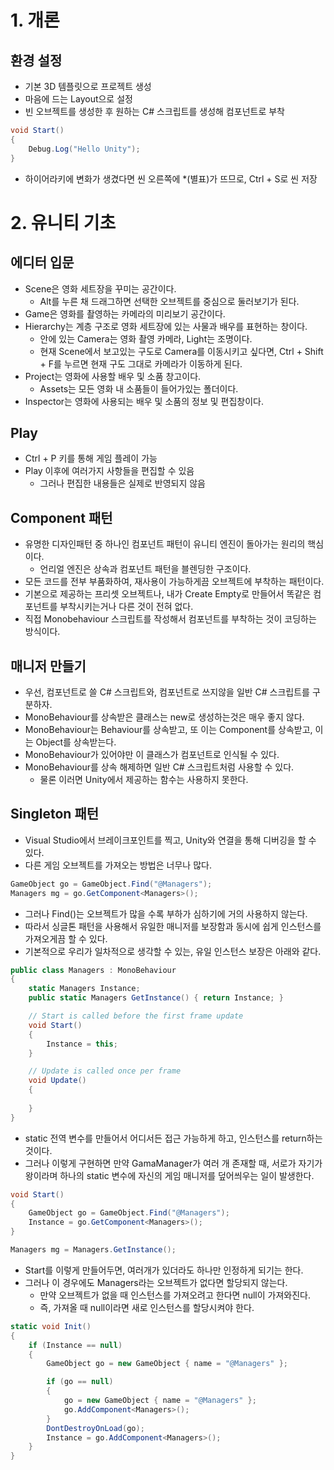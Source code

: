 # 1. 개론

## 환경 설정

- 기본 3D 템플릿으로 프로젝트 생성
- 마음에 드는 Layout으로 설정
- 빈 오브젝트를 생성한 후 원하는 C# 스크립트를 생성해 컴포넌트로 부착

```csharp
void Start()
{
	Debug.Log("Hello Unity");
}
```

- 하이어라키에 변화가 생겼다면 씬 오른쪽에 *(별표)가 뜨므로, Ctrl + S로 씬 저장

# 2. 유니티 기초

## 에디터 입문

- Scene은 영화 세트장을 꾸미는 공간이다.
    - Alt를 누른 채 드래그하면 선택한 오브젝트를 중심으로 둘러보기가 된다.
- Game은 영화를 촬영하는 카메라의 미리보기 공간이다.
- Hierarchy는 계층 구조로 영화 세트장에 있는 사물과 배우를 표현하는 창이다.
    - 안에 있는 Camera는 영화 촬영 카메라, Light는 조명이다.
    - 현재 Scene에서 보고있는 구도로 Camera를 이동시키고 싶다면, Ctrl + Shift + F를 누르면 현재 구도 그대로 카메라가 이동하게 된다.
- Project는 영화에 사용할 배우 및 소품 창고이다.
    - Assets는 모든 영화 내 소품들이 들어가있는 폴더이다.
- Inspector는 영화에 사용되는 배우 및 소품의 정보 및 편집창이다.

## Play

- Ctrl + P 키를 통해 게임 플레이 가능
- Play 이후에 여러가지 사항들을 편집할 수 있음
    - 그러나 편집한 내용들은 실제로 반영되지 않음

## Component 패턴

- 유명한 디자인패턴 중 하나인 컴포넌트 패턴이 유니티 엔진이 돌아가는 원리의 핵심이다.
    - 언리얼 엔진은 상속과 컴포넌트 패턴을 블렌딩한 구조이다.
- 모든 코드를 전부 부품화하여, 재사용이 가능하게끔 오브젝트에 부착하는 패턴이다.
- 기본으로 제공하는 프리셋 오브젝트나, 내가 Create Empty로 만들어서 똑같은 컴포넌트를 부착시키는거나 다른 것이 전혀 없다.
- 직접 Monobehaviour 스크립트를 작성해서 컴포넌트를 부착하는 것이 코딩하는 방식이다.

## 매니저 만들기

- 우선, 컴포넌트로 쓸 C# 스크립트와, 컴포넌트로 쓰지않을 일반 C# 스크립트를 구분하자.
- MonoBehaviour를 상속받은 클래스는 new로 생성하는것은 매우 좋지 않다.
- MonoBehaviour는 Behaviour를 상속받고, 또 이는 Component를 상속받고, 이는 Object를 상속받는다.
- MonoBehaviour가 있어야만 이 클래스가 컴포넌트로 인식될 수 있다.
- MonoBehaviour를 상속 해제하면 일반 C# 스크립트처럼 사용할 수 있다.
    - 물론 이러면 Unity에서 제공하는 함수는 사용하지 못한다.

## Singleton 패턴

- Visual Studio에서 브레이크포인트를 찍고, Unity와 연결을 통해 디버깅을 할 수 있다.
- 다른 게임 오브젝트를 가져오는 방법은 너무나 많다.

```csharp
GameObject go = GameObject.Find("@Managers");
Managers mg = go.GetComponent<Managers>();
```

- 그러나 Find()는 오브젝트가 많을 수록 부하가 심하기에 거의 사용하지 않는다.
- 따라서 싱글톤 패턴을 사용해서 유일한 매니저를 보장함과 동시에 쉽게 인스턴스를 가져오게끔 할 수 있다.
- 기본적으로 우리가 일차적으로 생각할 수 있는, 유일 인스턴스 보장은 아래와 같다.

```csharp
public class Managers : MonoBehaviour
{
    static Managers Instance;
    public static Managers GetInstance() { return Instance; }

    // Start is called before the first frame update
    void Start()
    {
        Instance = this;
    }

    // Update is called once per frame
    void Update()
    {
        
    }
}
```

- static 전역 변수를 만들어서 어디서든 접근 가능하게 하고, 인스턴스를 return하는 것이다.
- 그러나 이렇게 구현하면 만약 GamaManager가 여러 개 존재할 때, 서로가 자기가 왕이라며 하나의 static 변수에 자신의 게임 매니저를 덮어씌우는 일이 발생한다.

```csharp
void Start()
{
    GameObject go = GameObject.Find("@Managers");
    Instance = go.GetComponent<Managers>();
}

Managers mg = Managers.GetInstance();
```
- Start를 이렇게 만들어두면, 여러개가 있더라도 하나만 인정하게 되기는 한다.
- 그러나 이 경우에도 Managers라는 오브젝트가 없다면 할당되지 않는다.
    - 만약 오브젝트가 없을 때 인스턴스를 가져오려고 한다면 null이 가져와진다.
    - 즉, 가져올 때 null이라면 새로 인스턴스를 할당시켜야 한다.

```csharp
static void Init()
{
    if (Instance == null)
    {
        GameObject go = new GameObject { name = "@Managers" };

        if (go == null)
        {
            go = new GameObject { name = "@Managers" };
            go.AddComponent<Managers>();
        }
        DontDestroyOnLoad(go);
        Instance = go.AddComponent<Managers>();
    }
}
```